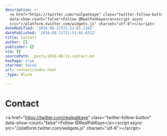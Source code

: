 ```yaml
---
description: >-
  <a href="https://twitter.com/realpatkaye" class="twitter-follow-button"
  data-show-count="false">Follow @RealPatKaye</a><script async
  src="//platform.twitter.com/widgets.js" charset="utf-8"></script>
dateModified: '2016-08-11T21:51:01.116Z'
datePublished: '2016-08-11T21:51:02.631Z'
title: Contact
author: []
publisher: {}
via: {}
sourcePath: _posts/2016-08-11-contact.md
hasPage: true
starred: false
url: contact/index.html
_type: Blurb

---
```

# Contact

<a href="https://twitter.com/realpatkaye" class="twitter-follow-button" data-show-count="false"\>Follow @RealPatKaye</a\><script async src="//platform.twitter.com/widgets.js" charset="utf-8"\></script\>